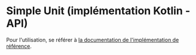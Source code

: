 # Simple Unit (implémentation Kotlin - API)

Pour l'utilisation, se référer à [la documentation de l'implémentation de référence](../unit-simple-impl/README.md).